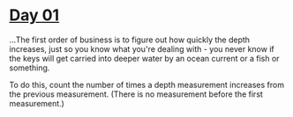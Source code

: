 # [Day 01](https://adventofcode.com/2021/day/1)

...The first order of business is to figure out how quickly the depth increases, 
just so you know what you're dealing with - you never know if the keys will 
get carried into deeper water by an ocean current or a fish or something.

To do this, count the number of times a depth measurement increases from the 
previous measurement. (There is no measurement before the first measurement.) 
